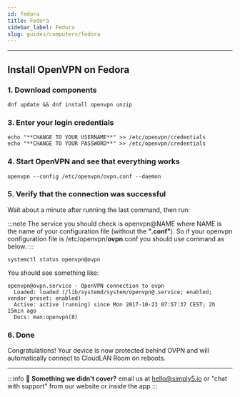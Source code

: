 ```yaml
---
id: fedora
title: Fedora
sidebar_label: Fedora
slug: guides/computers/fedora
---
```

---

## **Install OpenVPN on Fedora**

### **1. Download components**

```basic
dnf update && dnf install openvpn unzip
```

### **3. Enter your login credentials**

```basic
echo "**CHANGE TO YOUR USERNAME**" >> /etc/openvpn/credentials
echo "**CHANGE TO YOUR PASSWORD**" >> /etc/openvpn/credentials
```

### **4. Start OpenVPN and see that everything works**

```basic
openvpn --config /etc/openvpn/ovpn.conf --daemon
```

### **5. Verify that the connection was successful**

Wait about a minute after running the last command, then run:

:::note
The service you should check is openvpn@NAME where NAME is the name of your configuration file (without the **".conf"**). So if your openvpn configuration file is /etc/openvpn/**ovpn**.conf you should use command as below.
:::

```basic
systemctl status openvpn@ovpn

```

You should see something like:

```basic
openvpn@ovpn.service - OpenVPN connection to ovpn
  Loaded: loaded (/lib/systemd/system/openvpn@.service; enabled; vendor preset: enabled)
  Active: active (running) since Mon 2017-10-23 07:57:37 CEST; 2h 15min ago
  Docs: man:openvpn(8)

```

### **6. Done**

Congratulations! Your device is now protected behind OVPN and will automatically connect  to CloudLAN Room on reboots.

---
:::info
:information_desk_person: **Something we didn't cover?**
email us at [hello@simply5.io](mailto:hello@simply5.io) or "chat with support" from our website or inside the app
:::
